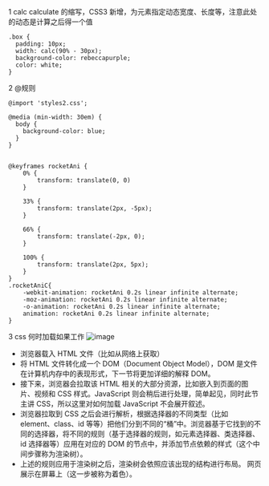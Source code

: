 1 calc  calculate 的缩写，CSS3 新增，为元素指定动态宽度、长度等，注意此处的动态是计算之后得一个值

```
.box {
  padding: 10px;
  width: calc(90% - 30px);
  background-color: rebeccapurple;
  color: white;
}
```

2 @规则

```
@import 'styles2.css';

@media (min-width: 30em) {
  body {
    background-color: blue;
  }
}


@keyframes rocketAni {
    0% {
        transform: translate(0, 0)
    }

    33% {
        transform: translate(2px, -5px);
    }

    66% {
        transform: translate(-2px, 0);
    }

    100% {
        transform: translate(2px, 5px);
    }
}
.rocketAniC{
    -webkit-animation: rocketAni 0.2s linear infinite alternate;
    -moz-animation: rocketAni 0.2s linear infinite alternate;
    -o-animation: rocketAni 0.2s linear infinite alternate;
    animation: rocketAni 0.2s linear infinite alternate;
}
```

3 css 何时加载如果工作
![image](https://user-images.githubusercontent.com/31762176/204702101-cb1a94a2-3394-49fa-80e0-2d198af92952.png)

* 浏览器载入 HTML 文件（比如从网络上获取）
* 将 HTML 文件转化成一个 DOM（Document Object Model），DOM 是文件在计算机内存中的表现形式，下一节将更加详细的解释 DOM。
* 接下来，浏览器会拉取该 HTML 相关的大部分资源，比如嵌入到页面的图片、视频和 CSS 样式。JavaScript 则会稍后进行处理，简单起见，同时此节主讲 CSS，所以这里对如何加载 JavaScript 不会展开叙述。
* 浏览器拉取到 CSS 之后会进行解析，根据选择器的不同类型（比如 element、class、id 等等）把他们分到不同的“桶”中。浏览器基于它找到的不同的选择器，将不同的规则（基于选择器的规则，如元素选择器、类选择器、id 选择器等）应用在对应的 DOM 的节点中，并添加节点依赖的样式（这个中间步骤称为渲染树）。
* 上述的规则应用于渲染树之后，渲染树会依照应该出现的结构进行布局。
网页展示在屏幕上（这一步被称为着色）。

```

```
